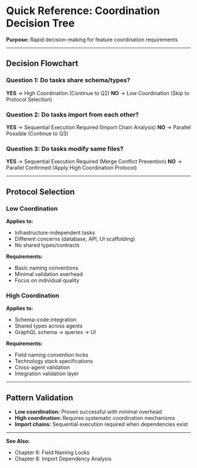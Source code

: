 # Quick Reference: Coordination Decision Tree

**Purpose:** Rapid decision-making for feature coordination requirements

---

## Decision Flowchart

### Question 1: Do tasks share schema/types?

**YES** → High Coordination (Continue to Q2)
**NO** → Low Coordination (Skip to Protocol Selection)

### Question 2: Do tasks import from each other?

**YES** → Sequential Execution Required (Import Chain Analysis)
**NO** → Parallel Possible (Continue to Q3)

### Question 3: Do tasks modify same files?

**YES** → Sequential Execution Required (Merge Conflict Prevention)
**NO** → Parallel Confirmed (Apply High Coordination Protocol)

---

## Protocol Selection

### Low Coordination
**Applies to:**
- Infrastructure-independent tasks
- Different concerns (database, API, UI scaffolding)
- No shared types/contracts

**Requirements:**
- Basic naming conventions
- Minimal validation overhead
- Focus on individual quality

### High Coordination
**Applies to:**
- Schema-code integration
- Shared types across agents
- GraphQL schema → queries → UI

**Requirements:**
- Field naming convention locks
- Technology stack specifications
- Cross-agent validation
- Integration validation layer

---

## Pattern Validation

- **Low coordination:** Proven successful with minimal overhead
- **High coordination:** Requires systematic coordination mechanisms
- **Import chains:** Sequential execution required when dependencies exist

---

**See Also:**
- Chapter 6: Field Naming Locks
- Chapter 8: Import Dependency Analysis
